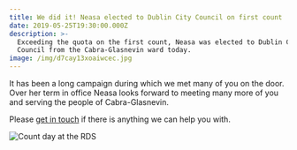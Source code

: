 ```yaml
---
title: We did it! Neasa elected to Dublin City Council on first count
date: 2019-05-25T19:30:00.000Z
description: >-
  Exceeding the quota on the first count, Neasa was elected to Dublin City
  Council from the Cabra-Glasnevin ward today.
image: /img/d7cay13xoaiwcec.jpg
---
```

It has been a long campaign during which we met many of you on the door.  Over her term in office Neasa looks forward to meeting many more of you and serving the people of Cabra-Glasnevin.

Please [get in touch](/contact/) if there is anything we can help you with.

![Count day at the RDS](/img/collage.png "Count day at the RDS")
